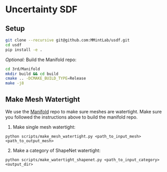 # Uncertainty SDF

## Setup

```bash
git clone --recursive git@github.com:MMintLab/usdf.git
cd usdf
pip install -e .
```

*Optional:* Build the Manifold repo:

```bash
cd 3rd/Manifold
mkdir build && cd build
cmake .. -DCMAKE_BUILD_TYPE=Release
make -j8
```

## Make Mesh Watertight

We use the [Manifold](https://github.com/hjwdzh/Manifold) repo to make sure meshes are watertight. Make sure you
followed the instructions above to build the manifold repo.

1. Make single mesh watertight:

```
python scripts/make_mesh_watertight.py <path_to_input_mesh> <path_to_output_mesh>
```

2. Make a category of ShapeNet watertight:

```
python scripts/make_watertight_shapenet.py <path_to_input_category> <output_dir>
```

